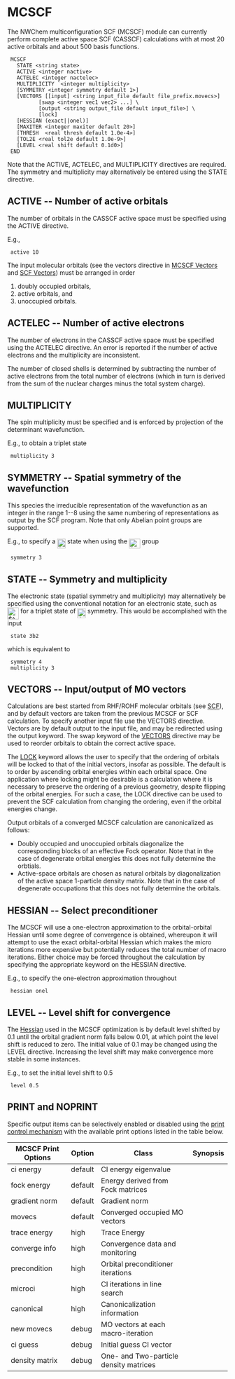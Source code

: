 # MCSCF

The NWChem multiconfiguration SCF (MCSCF) module can currently perform
complete active space SCF (CASSCF) calculations with at most 20 active
orbitals and about 500 basis
functions.
```
 MCSCF  
   STATE <string state>  
   ACTIVE <integer nactive>  
   ACTELEC <integer nactelec>  
   MULTIPLICITY `<integer multiplicity>  
   [SYMMETRY <integer symmetry default 1>]  
   [VECTORS [[input] <string input_file default file_prefix.movecs>]   
          [swap <integer vec1 vec2> ...] \  
          [output <string output_file default input_file>] \  
          [lock]  
   [HESSIAN (exact||onel)]  
   [MAXITER <integer maxiter default 20>]  
   [THRESH  <real thresh default 1.0e-4>]  
   [TOL2E <real tol2e default 1.0e-9>] 
   [LEVEL <real shift default 0.1d0>]  
 END
```
Note that the ACTIVE, ACTELEC, and MULTIPLICITY directives are required.
The symmetry and multiplicity may alternatively be entered using the
STATE directive.

## ACTIVE -- Number of active orbitals

The number of orbitals in the CASSCF active space must be specified
using the ACTIVE directive.

E.g.,
```
 active 10
```
The input molecular orbitals (see the vectors directive in [MCSCF
Vectors](#VECTORS_--_Input/output_of_MO_vectors) and [SCF
Vectors](Hartree-Fock-Theory-for-Molecules#vectors-inputoutput-of-mo-vectors))
must be arranged in order

1.  doubly occupied orbitals,
2.  active orbitals, and
3.  unoccupied orbitals.

## ACTELEC -- Number of active electrons

The number of electrons in the CASSCF active space must be specified
using the ACTELEC directive. An error is reported if the number of
active electrons and the multiplicity are inconsistent.

The number of closed shells is determined by subtracting the number of
active electrons from the total number of electrons (which in turn is
derived from the sum of the nuclear charges minus the total system
charge).

## MULTIPLICITY

The spin multiplicity must be specified and is enforced by projection of
the determinant wavefunction.

E.g., to obtain a triplet state
```
 multiplicity 3
```
## SYMMETRY -- Spatial symmetry of the wavefunction

This species the irreducible representation of the wavefunction as an
integer in the range 1--8 using the same numbering of representations as
output by the SCF program. Note that only Abelian point groups are
supported.

E.g., to specify a <img alt="$B_1$" src="https://raw.githubusercontent.com/wiki/nwchemgit/nwchem/svgs/fe468915e44d9e34d437fbf99b371809.svg?invert_in_darkmode&sanitize=true" align=middle width="18.95025pt" height="22.38192pt"/> state when using the <img alt="$C_{2v}$" src="https://raw.githubusercontent.com/wiki/nwchemgit/nwchem/svgs/fbae2e8884819f6fd147d3039ef3a9bc.svg?invert_in_darkmode&sanitize=true" align=middle width="25.19517pt" height="22.38192pt"/> group
```
 symmetry 3
```
## STATE -- Symmetry and multiplicity

The electronic state (spatial symmetry and multiplicity) may
alternatively be specified using the conventional notation for an
electronic state, such as <img alt="$^3B_2$" src="https://raw.githubusercontent.com/wiki/nwchemgit/nwchem/svgs/6e2161ad2ba92369ce803c5813cce493.svg?invert_in_darkmode&sanitize=true" align=middle width="26.324595pt" height="26.70657pt"/> for a triplet state of <img alt="$B_2$" src="https://raw.githubusercontent.com/wiki/nwchemgit/nwchem/svgs/2b7de9b9b655b068f97484efba8812fb.svg?invert_in_darkmode&sanitize=true" align=middle width="18.95025pt" height="22.38192pt"/>
symmetry. This would be accomplished with the input
```
 state 3b2
```
which is equivalent to
```
 symmetry 4 
 multiplicity 3
```
## VECTORS -- Input/output of MO vectors

Calculations are best started from RHF/ROHF molecular orbitals (see
[SCF](Hartree-Fock-Theory-for-Molecules)), and by
default vectors are taken from the previous MCSCF or SCF calculation. To
specify another input file use the VECTORS directive. Vectors are by
default output to the input file, and may be redirected using the output
keyword. The swap keyword of the
[VECTORS](Hartree-Fock-Theory-for-Molecules#vectors-inputoutput-of-mo-vectors)
directive may be used to reorder orbitals to obtain the correct active
space.

The
[LOCK](Hartree-Fock-Theory-for-Molecules#vectors-inputoutput-of-mo-vectors)
keyword allows the user to specify that the ordering of orbitals will be
locked to that of the initial vectors, insofar as possible. The default
is to order by ascending orbital energies within each orbital space. One
application where locking might be desirable is a calculation where it
is necessary to preserve the ordering of a previous geometry, despite
flipping of the orbital energies. For such a case, the LOCK directive
can be used to prevent the SCF calculation from changing the ordering,
even if the orbital energies change.

Output orbitals of a converged MCSCF calculation are canonicalized as
follows:

  - Doubly occupied and unoccupied orbitals diagonalize the
    corresponding blocks of an effective Fock operator. Note that in the
    case of degenerate orbital energies this does not fully determine
    the orbtials.
  - Active-space orbitals are chosen as natural orbitals by
    diagonalization of the active space 1-particle density matrix. Note
    that in the case of degenerate occupations that this does not fully
    determine the orbitals.

## HESSIAN -- Select preconditioner

The MCSCF will use a one-electron approximation to the orbital-orbital
Hessian until some degree of convergence is obtained, whereupon it will
attempt to use the exact orbital-orbital Hessian which makes the micro
iterations more expensive but potentially reduces the total number of
macro iterations. Either choice may be forced throughout the calculation
by specifying the appropriate keyword on the HESSIAN directive.

E.g., to specify the one-electron approximation throughout
```
 hessian onel
```
## LEVEL -- Level shift for convergence

The [Hessian](Hessians-and-Vibrational-Frequencies)
used in the MCSCF optimization is by default level shifted by 0.1 until
the orbital gradient norm falls below 0.01, at which point the level
shift is reduced to zero. The initial value of 0.1 may be changed using
the LEVEL directive. Increasing the level shift may make convergence
more stable in some instances.

E.g., to set the initial level shift to 0.5
```
 level 0.5
```
## PRINT and NOPRINT

Specific output items can be selectively enabled or disabled using the
[print control
mechanism](Top-level#PRINT_.2F_NOPRINT) with the
available print options listed in the table
below.

<center>

| MCSCF Print Options | Option  | Class                                  | Synopsis |
| ------------------- | ------- | -------------------------------------- | -------- |
| ci energy           | default | CI energy eigenvalue                   |
| fock energy         | default | Energy derived from Fock matrices      |
| gradient norm       | default | Gradient norm                          |
| movecs              | default | Converged occupied MO vectors          |
| trace energy        | high    | Trace Energy                           |
| converge info       | high    | Convergence data and monitoring        |
| precondition        | high    | Orbital preconditioner iterations      |
| microci             | high    | CI iterations in line search           |
| canonical           | high    | Canonicalization information           |
| new movecs          | debug   | MO vectors at each macro-iteration     |
| ci guess            | debug   | Initial guess CI vector                |
| density matrix      | debug   | One- and Two-particle density matrices |

</center>
